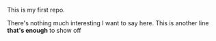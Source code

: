 This is my first repo.

There's nothing much interesting I want to say here.
This is another line
**that's enough**
to show off
